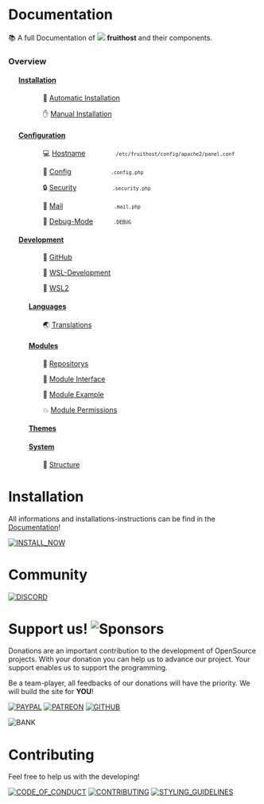 # Documentation
📚 A full Documentation of ![](https://raw.githubusercontent.com/fruithost/Documentation/main/Images/LOGO_TEXT.png) **fruithost** and their components.

### Overview
#### ⠀⠀[Installation](Installation/)
 ⠀⠀ ⠀⠀ ⠀⠀💬 [Automatic Installation](Installation/Automatic%20Installation.md)

 ⠀⠀ ⠀⠀ ⠀⠀✋ [Manual Installation](Installation/Manual%20Installation.md)
#### ⠀⠀[Configuration](Configuration/)
 ⠀⠀ ⠀⠀ ⠀⠀💻 [Hostname](Configuration/Hostname.md)⠀⠀⠀⠀⠀⠀<small>`/etc/fruithost/config/apache2/panel.conf`</small>
 
 ⠀⠀ ⠀⠀ ⠀⠀🔧 [Config](Configuration/Config.md)⠀⠀⠀⠀⠀⠀ ⠀ <small>`.config.php`</small>

 ⠀⠀ ⠀⠀ ⠀⠀🔒 [Security](Configuration/Security.md)⠀⠀⠀⠀⠀⠀⠀<small>`.security.php`</small>

 ⠀⠀ ⠀⠀ ⠀⠀📧 [Mail](Configuration/Mail.md)⠀⠀⠀⠀⠀⠀⠀⠀⠀⠀<small>`.mail.php`</small>

 ⠀⠀ ⠀⠀ ⠀⠀🔨 [Debug-Mode](Configuration/Debug.md)⠀⠀⠀⠀<small>`.DEBUG`</small>
#### ⠀⠀[Development](Development/)
 ⠀⠀ ⠀⠀ ⠀⠀🔀 [GitHub](Development/GitHub.md)

 ⠀⠀ ⠀⠀ ⠀⠀🐧 [WSL-Development](Development/WSL-Development.md)

 ⠀⠀ ⠀⠀ ⠀⠀📢 [WSL2](Development/WSL2.md)
#### ⠀⠀⠀⠀[Languages](Languages/)
 ⠀⠀ ⠀⠀ ⠀⠀🌏 [Translations](Languages/Translations.md)
#### ⠀⠀⠀⠀[Modules](Modules/)
 ⠀⠀ ⠀⠀ ⠀⠀📖 [Repositorys](Modules/Repositorys.md)

 ⠀⠀ ⠀⠀ ⠀⠀📕 [Module Interface](Modules/Module%20Interface.md)

 ⠀⠀ ⠀⠀ ⠀⠀📌 [Module Example](Modules/Module%20Example.md)

 ⠀⠀ ⠀⠀ ⠀⠀💥 [Module Permissions](Modules/Module%20Permissions.md)
#### ⠀⠀⠀⠀[Themes](Themes/)
#### ⠀⠀⠀⠀[System](System/)
 ⠀⠀ ⠀⠀ ⠀⠀📂 [Structure](System/Structure.md)


# Installation
All informations and installations-instructions can be find in the [Documentation](https://github.com/fruithost/Documentation)!

[![INSTALL_NOW]](https://github.com/fruithost/Documentation/tree/main/Installation)

# Community
[![DISCORD]](https://discord.gg/8pTWckusSC)

# Support us! ![Sponsors](https://img.shields.io/github/sponsors/fruithost?style=social)
Donations are an important contribution to the development of OpenSource projects. With your donation you can help us to advance our project. Your support enables us to support the programming.

Be a team-player, all feedbacks of our donations will have the priority. We will build the site for **YOU**!

[![PAYPAL]](https://paypal.me/debitdirect) [![PATREON]](https://www.patreon.com/fruithost) [![GITHUB]](https://github.com/sponsors/fruithost)

![BANK]

# Contributing
Feel free to help us with the developing! 

[![CODE_OF_CONDUCT]](https://github.com/fruithost/Panel/blob/master/.github/CODE_OF_CONDUCT.md)
[![CONTRIBUTING]](https://github.com/fruithost/Panel/blob/master/.github/CONTRIBUTING.md)
[![STYLING_GUIDELINES]](https://fruithost.de/guidelines/styling)

[GITHUB]: https://img.shields.io/badge/GitHub-%24?style=for-the-badge&logo=github&color=%230d1117
[PAYPAL]: https://img.shields.io/badge/PayPal-%24?style=for-the-badge&logo=paypal&color=%23169BD7
[PATREON]: https://img.shields.io/badge/PATREON-%24?style=for-the-badge&logo=patreon&color=%23F96854
[INSTALL_NOW]: https://img.shields.io/badge/Install_Now!-37a779?style=for-the-badge
[CODE_OF_CONDUCT]: https://img.shields.io/badge/Code_of_Conduct-37a779?style=for-the-badge
[CONTRIBUTING]: https://img.shields.io/badge/Contributing-37a779?style=for-the-badge
[STYLING_GUIDELINES]: https://img.shields.io/badge/Styling_Guidelines-37a779?style=for-the-badge
[DISCORD]: https://img.shields.io/badge/Discord-37a779?style=for-the-badge&logo=discord&color=%230d1117
[BANK]: https://github.com/fruithost/Documentation/blob/main/Images/donation_bank.png?raw=true
